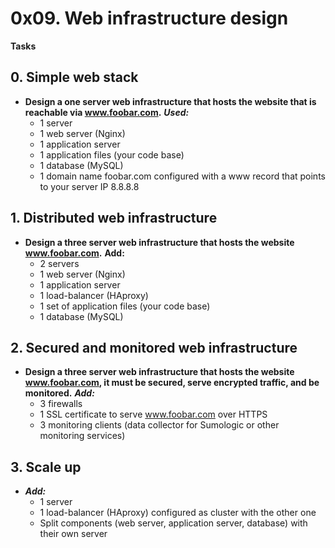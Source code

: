 # 0x09. Web infrastructure design

**Tasks**

## 0. Simple web stack
- **Design a one server web infrastructure that hosts the website that is reachable via www.foobar.com.**
	***Used:***
	* 1 server
	* 1 web server (Nginx)
	* 1 application server
	* 1 application files (your code base)
	* 1 database (MySQL)
	* 1 domain name foobar.com configured with a www record that points to your server IP 8.8.8.8

## 1. Distributed web infrastructure
- **Design a three server web infrastructure that hosts the website www.foobar.com.**
	**Add:**
	* 2 servers
	* 1 web server (Nginx)
	* 1 application server
	* 1 load-balancer (HAproxy)
	* 1 set of application files (your code base)
	* 1 database (MySQL)

## 2. Secured and monitored web infrastructure
- **Design a three server web infrastructure that hosts the website www.foobar.com, it must be secured, serve encrypted traffic, and be monitored.**
	***Add:***
	* 3 firewalls
	* 1 SSL certificate to serve www.foobar.com over HTTPS
	* 3 monitoring clients (data collector for Sumologic or other monitoring services)
## 3. Scale up
- ***Add:***
	* 1 server
	* 1 load-balancer (HAproxy) configured as cluster with the other one
	* Split components (web server, application server, database) with their own server



